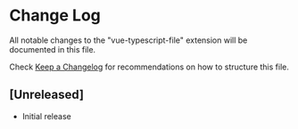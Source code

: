 # Change Log

All notable changes to the "vue-typescript-file" extension will be documented in this file.

Check [Keep a Changelog](http://keepachangelog.com/) for recommendations on how to structure this file.

## [Unreleased]

- Initial release